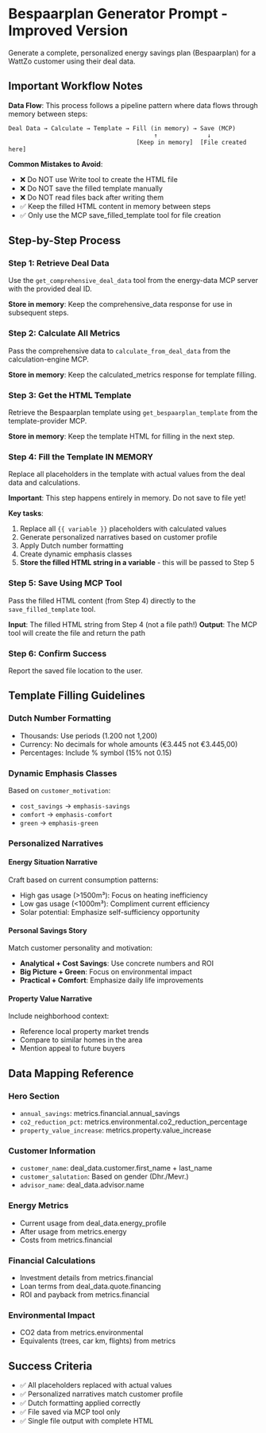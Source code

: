 # Bespaarplan Generator Prompt - Improved Version

Generate a complete, personalized energy savings plan (Bespaarplan) for a WattZo customer using their deal data.

## Important Workflow Notes

**Data Flow**: This process follows a pipeline pattern where data flows through memory between steps:
```
Deal Data → Calculate → Template → Fill (in memory) → Save (MCP)
                                         ↑              ↓
                                    [Keep in memory]  [File created here]
```

**Common Mistakes to Avoid**:
- ❌ Do NOT use Write tool to create the HTML file
- ❌ Do NOT save the filled template manually
- ❌ Do NOT read files back after writing them
- ✅ Keep the filled HTML content in memory between steps
- ✅ Only use the MCP save_filled_template tool for file creation

## Step-by-Step Process

### Step 1: Retrieve Deal Data
Use the `get_comprehensive_deal_data` tool from the energy-data MCP server with the provided deal ID.

**Store in memory**: Keep the comprehensive_data response for use in subsequent steps.

### Step 2: Calculate All Metrics
Pass the comprehensive data to `calculate_from_deal_data` from the calculation-engine MCP.

**Store in memory**: Keep the calculated_metrics response for template filling.

### Step 3: Get the HTML Template
Retrieve the Bespaarplan template using `get_bespaarplan_template` from the template-provider MCP.

**Store in memory**: Keep the template HTML for filling in the next step.

### Step 4: Fill the Template IN MEMORY
Replace all placeholders in the template with actual values from the deal data and calculations.

**Important**: This step happens entirely in memory. Do not save to file yet!

**Key tasks**:
1. Replace all `{{ variable }}` placeholders with calculated values
2. Generate personalized narratives based on customer profile
3. Apply Dutch number formatting
4. Create dynamic emphasis classes
5. **Store the filled HTML string in a variable** - this will be passed to Step 5

### Step 5: Save Using MCP Tool
Pass the filled HTML content (from Step 4) directly to the `save_filled_template` tool.

**Input**: The filled HTML string from Step 4 (not a file path!)
**Output**: The MCP tool will create the file and return the path

### Step 6: Confirm Success
Report the saved file location to the user.

## Template Filling Guidelines

### Dutch Number Formatting
- Thousands: Use periods (1.200 not 1,200)
- Currency: No decimals for whole amounts (€3.445 not €3.445,00)
- Percentages: Include % symbol (15% not 0.15)

### Dynamic Emphasis Classes
Based on `customer_motivation`:
- `cost_savings` → `emphasis-savings`
- `comfort` → `emphasis-comfort`
- `green` → `emphasis-green`

### Personalized Narratives

#### Energy Situation Narrative
Craft based on current consumption patterns:
- High gas usage (>1500m³): Focus on heating inefficiency
- Low gas usage (<1000m³): Compliment current efficiency
- Solar potential: Emphasize self-sufficiency opportunity

#### Personal Savings Story
Match customer personality and motivation:
- **Analytical + Cost Savings**: Use concrete numbers and ROI
- **Big Picture + Green**: Focus on environmental impact
- **Practical + Comfort**: Emphasize daily life improvements

#### Property Value Narrative
Include neighborhood context:
- Reference local property market trends
- Compare to similar homes in the area
- Mention appeal to future buyers

## Data Mapping Reference

### Hero Section
- `annual_savings`: metrics.financial.annual_savings
- `co2_reduction_pct`: metrics.environmental.co2_reduction_percentage
- `property_value_increase`: metrics.property.value_increase

### Customer Information
- `customer_name`: deal_data.customer.first_name + last_name
- `customer_salutation`: Based on gender (Dhr./Mevr.)
- `advisor_name`: deal_data.advisor.name

### Energy Metrics
- Current usage from deal_data.energy_profile
- After usage from metrics.energy
- Costs from metrics.financial

### Financial Calculations
- Investment details from metrics.financial
- Loan terms from deal_data.quote.financing
- ROI and payback from metrics.financial

### Environmental Impact
- CO2 data from metrics.environmental
- Equivalents (trees, car km, flights) from metrics

## Success Criteria
- ✅ All placeholders replaced with actual values
- ✅ Personalized narratives match customer profile
- ✅ Dutch formatting applied correctly
- ✅ File saved via MCP tool only
- ✅ Single file output with complete HTML